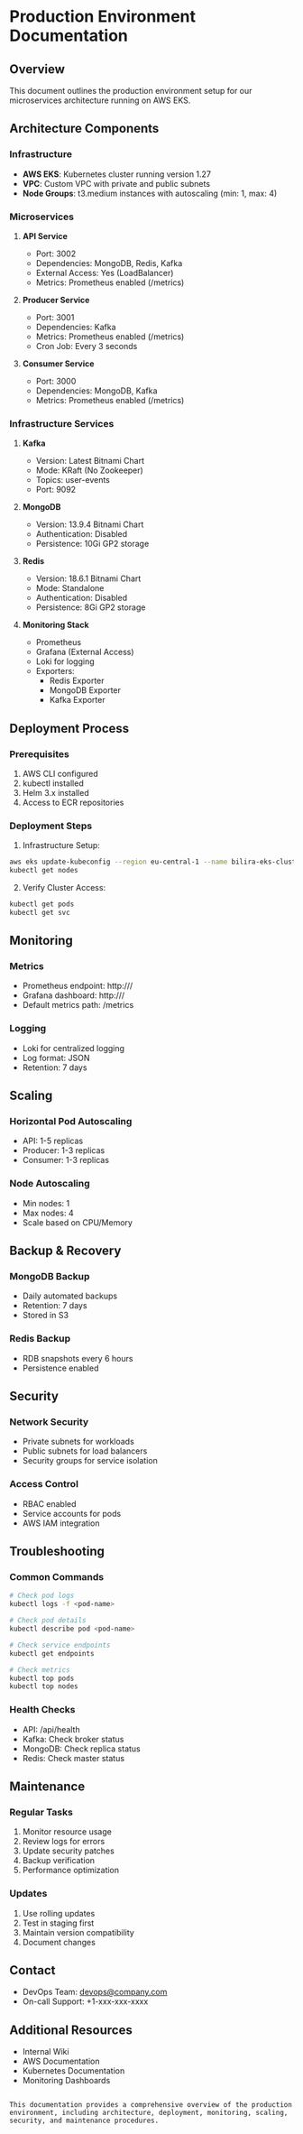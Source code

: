 # Production Environment Documentation

## Overview
This document outlines the production environment setup for our microservices architecture running on AWS EKS.

## Architecture Components

### Infrastructure
- **AWS EKS**: Kubernetes cluster running version 1.27
- **VPC**: Custom VPC with private and public subnets
- **Node Groups**: t3.medium instances with autoscaling (min: 1, max: 4)

### Microservices
1. **API Service**
   - Port: 3002
   - Dependencies: MongoDB, Redis, Kafka
   - External Access: Yes (LoadBalancer)
   - Metrics: Prometheus enabled (/metrics)

2. **Producer Service**
   - Port: 3001
   - Dependencies: Kafka
   - Metrics: Prometheus enabled (/metrics)
   - Cron Job: Every 3 seconds

3. **Consumer Service**
   - Port: 3000
   - Dependencies: MongoDB, Kafka
   - Metrics: Prometheus enabled (/metrics)

### Infrastructure Services
1. **Kafka**
   - Version: Latest Bitnami Chart
   - Mode: KRaft (No Zookeeper)
   - Topics: user-events
   - Port: 9092

2. **MongoDB**
   - Version: 13.9.4 Bitnami Chart
   - Authentication: Disabled
   - Persistence: 10Gi GP2 storage

3. **Redis**
   - Version: 18.6.1 Bitnami Chart
   - Mode: Standalone
   - Authentication: Disabled
   - Persistence: 8Gi GP2 storage

4. **Monitoring Stack**
   - Prometheus
   - Grafana (External Access)
   - Loki for logging
   - Exporters:
     - Redis Exporter
     - MongoDB Exporter
     - Kafka Exporter

## Deployment Process

### Prerequisites
1. AWS CLI configured
2. kubectl installed
3. Helm 3.x installed
4. Access to ECR repositories

### Deployment Steps
1. Infrastructure Setup:

```bash
aws eks update-kubeconfig --region eu-central-1 --name bilira-eks-cluster
kubectl get nodes
```

2. Verify Cluster Access:
```bash
kubectl get pods
kubectl get svc
```

## Monitoring

### Metrics
- Prometheus endpoint: http://<prometheus-lb>/
- Grafana dashboard: http://<grafana-lb>/
- Default metrics path: /metrics

### Logging
- Loki for centralized logging
- Log format: JSON
- Retention: 7 days

## Scaling

### Horizontal Pod Autoscaling
- API: 1-5 replicas
- Producer: 1-3 replicas
- Consumer: 1-3 replicas

### Node Autoscaling
- Min nodes: 1
- Max nodes: 4
- Scale based on CPU/Memory

## Backup & Recovery

### MongoDB Backup
- Daily automated backups
- Retention: 7 days
- Stored in S3

### Redis Backup
- RDB snapshots every 6 hours
- Persistence enabled

## Security

### Network Security
- Private subnets for workloads
- Public subnets for load balancers
- Security groups for service isolation

### Access Control
- RBAC enabled
- Service accounts for pods
- AWS IAM integration

## Troubleshooting

### Common Commands
```bash
# Check pod logs
kubectl logs -f <pod-name>

# Check pod details
kubectl describe pod <pod-name>

# Check service endpoints
kubectl get endpoints

# Check metrics
kubectl top pods
kubectl top nodes
```

### Health Checks
- API: /api/health
- Kafka: Check broker status
- MongoDB: Check replica status
- Redis: Check master status

## Maintenance

### Regular Tasks
1. Monitor resource usage
2. Review logs for errors
3. Update security patches
4. Backup verification
5. Performance optimization

### Updates
1. Use rolling updates
2. Test in staging first
3. Maintain version compatibility
4. Document changes

## Contact
- DevOps Team: devops@company.com
- On-call Support: +1-xxx-xxx-xxxx

## Additional Resources
- Internal Wiki
- AWS Documentation
- Kubernetes Documentation
- Monitoring Dashboards
```

This documentation provides a comprehensive overview of the production environment, including architecture, deployment, monitoring, scaling, security, and maintenance procedures.
